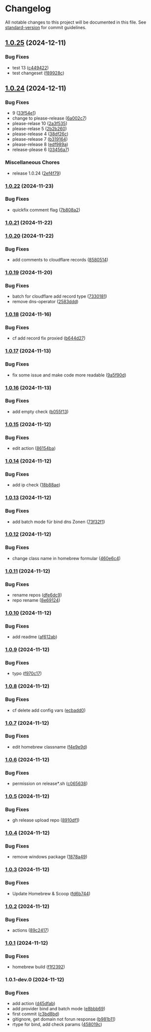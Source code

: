 # Changelog

All notable changes to this project will be documented in this file. See [standard-version](https://github.com/conventional-changelog/standard-version) for commit guidelines.


## [1.0.25](https://github.com/ruedigerp/dns-manager/compare/v1.0.24...v1.0.25) (2024-12-11)


### Bug Fixes

* test 13 ([c449422](https://github.com/ruedigerp/dns-manager/commit/c4494227fcf59c3ae340a14d0cd1ef6979bc5dbb))
* test changeset ([f89928c](https://github.com/ruedigerp/dns-manager/commit/f89928c3188915d9ddb840c851fde95df2c9d202))

## [1.0.24](https://github.com/ruedigerp/dns-manager/compare/v1.0.23...v1.0.24) (2024-12-11)


### Bug Fixes

* 9 ([33f54e1](https://github.com/ruedigerp/dns-manager/commit/33f54e13615938b19e8b0d7c3a42cb5d0dc46cf8))
* change to please-release ([6a002c7](https://github.com/ruedigerp/dns-manager/commit/6a002c7c27b401c3ae5e009792904a51854e8f0b))
* please-relase 10 ([2a3f535](https://github.com/ruedigerp/dns-manager/commit/2a3f535b9430189894c3f3b8ce42179a2bb25ad7))
* please-relase 5 ([2b2b260](https://github.com/ruedigerp/dns-manager/commit/2b2b26039f84f43033943f29fbc651f007eef44d))
* please-release 4 ([38df26c](https://github.com/ruedigerp/dns-manager/commit/38df26c412c324b6ba1eb11a2c150bb1d1dfe870))
* please-release 7 ([b319164](https://github.com/ruedigerp/dns-manager/commit/b31916472ef249c1bba8b86c8ef723e5d14a2304))
* please-release 8 ([edf989a](https://github.com/ruedigerp/dns-manager/commit/edf989a070fb83dee6c3fd4cd1e480acbec9822f))
* release-please 6 ([03456a7](https://github.com/ruedigerp/dns-manager/commit/03456a7d5c4354c1a2057bd4071e78c852b5ce06))


### Miscellaneous Chores

* release 1.0.24 ([2ef4f79](https://github.com/ruedigerp/dns-manager/commit/2ef4f79a2d9d6424e8b09e34ed968c1d056173c3))

### [1.0.22](https://github.com/ruedigerp/dns-manager/compare/v1.0.21...v1.0.22) (2024-11-23)


### Bug Fixes

* quickfix comment flag ([7b808a2](https://github.com/ruedigerp/dns-manager/commit/7b808a2166adf56152d5e7fbd8931ee9e1ac056b))

### [1.0.21](https://github.com/ruedigerp/dns-manager/compare/v1.0.20...v1.0.21) (2024-11-22)

### [1.0.20](https://github.com/ruedigerp/dns-manager/compare/v1.0.19...v1.0.20) (2024-11-22)



### Bug Fixes


* add comments to cloudflare records ([8580514](https://github.com/ruedigerp/dns-manager/commit/8580514c04f672e9ccc66d0fed9404a407575169))

### [1.0.19](https://github.com/ruedigerp/dns-manager/compare/v1.0.18...v1.0.19) (2024-11-20)


### Bug Fixes

* batch for cloudflare add record type ([7330181](https://github.com/ruedigerp/dns-manager/commit/73301813e81f7d99bb9563ddc6dbe122f7c47f28))
* remove dns-operator ([2583ddd](https://github.com/ruedigerp/dns-manager/commit/2583ddd983ab1839e115a78adafe54f2139454c5))

### [1.0.18](https://github.com/ruedigerp/dns-manager/compare/v1.0.17...v1.0.18) (2024-11-16)


### Bug Fixes

* cf add record fix proxied ([b644d27](https://github.com/ruedigerp/dns-manager/commit/b644d2732e5c90289cb3ba6625340842608f9202))

### [1.0.17](https://github.com/ruedigerp/dns-manager/compare/v1.0.16...v1.0.17) (2024-11-13)


### Bug Fixes

* fix some issue and make code more readable ([9a5f90d](https://github.com/ruedigerp/dns-manager/commit/9a5f90d4a9f99b3db0925032240472dbe4a4917c))

### [1.0.16](https://github.com/ruedigerp/dns-manager/compare/v1.0.15...v1.0.16) (2024-11-13)


### Bug Fixes

* add empty check ([b055f13](https://github.com/ruedigerp/dns-manager/commit/b055f13c91a3c29da6895a073e42f8be56dcdceb))

### [1.0.15](https://github.com/ruedigerp/dns-manager/compare/v1.0.14...v1.0.15) (2024-11-12)


### Bug Fixes

* edit action ([86154ba](https://github.com/ruedigerp/dns-manager/commit/86154ba5fcf83aed7eabe62ae7b254accf36273a))

### [1.0.14](https://github.com/ruedigerp/dns-manager/compare/v1.0.13...v1.0.14) (2024-11-12)


### Bug Fixes

* add ip check ([18b88ae](https://github.com/ruedigerp/dns-manager/commit/18b88aed93f524c608acf684ff4a292d8b8092a0))

### [1.0.13](https://github.com/ruedigerp/dns-manager/compare/v1.0.12...v1.0.13) (2024-11-12)


### Bug Fixes

* add batch mode für bind dns Zonen ([73f32f1](https://github.com/ruedigerp/dns-manager/commit/73f32f181e5b5f5708cf45e8b390a8f89672b29b))

### [1.0.12](https://github.com/ruedigerp/dns-manager/compare/v1.0.11...v1.0.12) (2024-11-12)


### Bug Fixes

* change class name in homebrew formular ([460e6c4](https://github.com/ruedigerp/dns-manager/commit/460e6c492905904488a5faf6a2902090ad447c8a))

### [1.0.11](https://github.com/ruedigerp/dns-manager/compare/v1.0.10...v1.0.11) (2024-11-12)


### Bug Fixes

* rename repos ([dfe6dc9](https://github.com/ruedigerp/dns-manager/commit/dfe6dc915876311e2e17df8019839fd91c821996))
* repo rename ([8e69124](https://github.com/ruedigerp/dns-manager/commit/8e69124adedea9e3e0ce3586b6ff631c571a9f5d))

### [1.0.10](https://github.com/ruedigerp/cloudflare-dns-manager/compare/v1.0.9...v1.0.10) (2024-11-12)


### Bug Fixes

* add readme ([af612ab](https://github.com/ruedigerp/cloudflare-dns-manager/commit/af612abbc8217a94cb070a5fe0e78f7837ce0853))

### [1.0.9](https://github.com/ruedigerp/cloudflare-dns-manager/compare/v1.0.8...v1.0.9) (2024-11-12)


### Bug Fixes

* typo ([f970c17](https://github.com/ruedigerp/cloudflare-dns-manager/commit/f970c17e08dceec2cbb8ccc409afa863c6a82560))

### [1.0.8](https://github.com/ruedigerp/cloudflare-dns-manager/compare/v1.0.7...v1.0.8) (2024-11-12)


### Bug Fixes

* cf delete add config vars ([ecbadd0](https://github.com/ruedigerp/cloudflare-dns-manager/commit/ecbadd04c50a530fc7972c701ba7500739debc78))

### [1.0.7](https://github.com/ruedigerp/cloudflare-dns-manager/compare/v1.0.6...v1.0.7) (2024-11-12)


### Bug Fixes

* edit homebrew classname ([f4e9e9d](https://github.com/ruedigerp/cloudflare-dns-manager/commit/f4e9e9da67162fdb806efbb9d41593d71d92192b))

### [1.0.6](https://github.com/ruedigerp/cloudflare-dns-manager/compare/v1.0.5...v1.0.6) (2024-11-12)


### Bug Fixes

* permission on release*.sh ([c065638](https://github.com/ruedigerp/cloudflare-dns-manager/commit/c065638397e8b71021893a9116f4a326c18aa57d))

### [1.0.5](https://github.com/ruedigerp/cloudflare-dns-manager/compare/v1.0.4...v1.0.5) (2024-11-12)


### Bug Fixes

* gh release upload repo ([8910df1](https://github.com/ruedigerp/cloudflare-dns-manager/commit/8910df1bbd686c228cc1bb5bd8d1696f1aca8352))

### [1.0.4](https://github.com/ruedigerp/cloudflare-dns-manager/compare/v1.0.3...v1.0.4) (2024-11-12)


### Bug Fixes

* remove windows  package ([1878a49](https://github.com/ruedigerp/cloudflare-dns-manager/commit/1878a496649f59762221e764ce96d7740a9d883f))

### [1.0.3](https://github.com/ruedigerp/cloudflare-dns-manager/compare/v1.0.2...v1.0.3) (2024-11-12)


### Bug Fixes

* Update Homebrew & Scoop ([fd6b744](https://github.com/ruedigerp/cloudflare-dns-manager/commit/fd6b74499c8941af4154f7f939a40cd35e5c042b))

### [1.0.2](https://github.com/ruedigerp/cloudflare-dns-manager/compare/v1.0.1...v1.0.2) (2024-11-12)


### Bug Fixes

* actions ([89c2417](https://github.com/ruedigerp/cloudflare-dns-manager/commit/89c24174e384de8b6b64fc1117cf609ad0bf42d2))

### [1.0.1](https://github.com/ruedigerp/cloudflare-dns-manager/compare/v1.0.1-dev.0...v1.0.1) (2024-11-12)


### Bug Fixes

* homebrew build ([f1f2392](https://github.com/ruedigerp/cloudflare-dns-manager/commit/f1f239262f1fa43c2e7f2fef6297f8416a404cda))

### 1.0.1-dev.0 (2024-11-12)


### Bug Fixes

* add action ([d45dfab](https://github.com/ruedigerp/cloudflare-dns-manager/commit/d45dfab10c4dfa8097c5cffc036474a06f31076a))
* add provider bind and batch mode ([e8bbb69](https://github.com/ruedigerp/cloudflare-dns-manager/commit/e8bbb69eb6e40f9e392796248d8f5a39c1354014))
* first commit ([c3bd8bd](https://github.com/ruedigerp/cloudflare-dns-manager/commit/c3bd8bda090615a77b02c4bdcb2bbb920a12850d))
* gitignore, get domain not forun response ([b981b11](https://github.com/ruedigerp/cloudflare-dns-manager/commit/b981b1172aec8e34aafec8fb10521582b5915fd2))
* rtype for bind, add check params ([458019c](https://github.com/ruedigerp/cloudflare-dns-manager/commit/458019ccaedd0cc008204e5cfe074a5df0e452c4))
